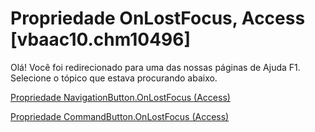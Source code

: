 
# Propriedade OnLostFocus, Access [vbaac10.chm10496]

Olá! Você foi redirecionado para uma das nossas páginas de Ajuda F1. Selecione o tópico que estava procurando abaixo.

[Propriedade NavigationButton.OnLostFocus (Access)](http://msdn.microsoft.com/library/c802a73b-5f6b-d7b2-7a8b-303f3fdf3440%28Office.15%29.aspx)

[Propriedade CommandButton.OnLostFocus (Access)](http://msdn.microsoft.com/library/e3bddd85-772e-9d3c-d079-b323f10a7d5a%28Office.15%29.aspx)


